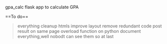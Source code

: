 gpa_calc
flask app to calculate GPA

==To do==
 >everything
 >cleanup htmls
  >improve layout
  >remove redundant code
> post result on same page
> overload function on python
> document everything,well nobodt can see them so at last